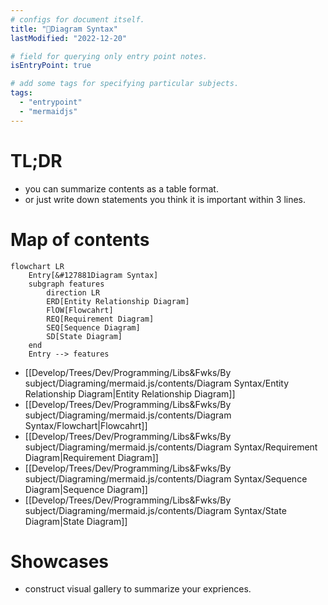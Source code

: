 ```yaml
---
# configs for document itself.
title: "🎉Diagram Syntax"
lastModified: "2022-12-20"

# field for querying only entry point notes.
isEntryPoint: true

# add some tags for specifying particular subjects.
tags:
  - "entrypoint"
  - "mermaidjs"
---
```

# TL;DR
- you can summarize contents as a table format.
- or just write down statements you think it is important within 3 lines.


# Map of contents
```mermaid
flowchart LR
	Entry[&#127881Diagram Syntax]
	subgraph features
		direction LR
		ERD[Entity Relationship Diagram]
		FlOW[Flowcahrt]
		REQ[Requirement Diagram]
		SEQ[Sequence Diagram]
		SD[State Diagram]
	end
	Entry --> features
```

- [[Develop/Trees/Dev/Programming/Libs&Fwks/By subject/Diagraming/mermaid.js/contents/Diagram Syntax/Entity Relationship Diagram|Entity Relationship Diagram]]
- [[Develop/Trees/Dev/Programming/Libs&Fwks/By subject/Diagraming/mermaid.js/contents/Diagram Syntax/Flowchart|Flowcahrt]]
- [[Develop/Trees/Dev/Programming/Libs&Fwks/By subject/Diagraming/mermaid.js/contents/Diagram Syntax/Requirement Diagram|Requirement Diagram]]
- [[Develop/Trees/Dev/Programming/Libs&Fwks/By subject/Diagraming/mermaid.js/contents/Diagram Syntax/Sequence Diagram|Sequence Diagram]]
- [[Develop/Trees/Dev/Programming/Libs&Fwks/By subject/Diagraming/mermaid.js/contents/Diagram Syntax/State Diagram|State Diagram]]

# Showcases
- construct visual gallery to summarize your expriences.
